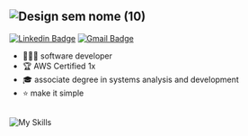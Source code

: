
![Design sem nome (10)](https://github.com/user-attachments/assets/ca616f16-f00f-42fb-aa19-5bdc0c106a80)
---


[![Linkedin Badge](https://img.shields.io/badge/-LinkedIn-4e7cb2?style=flat-square&logo=Linkedin&logoColor=white&link=https://www.linkedin.com/in/giovana--siqueira/)](https://www.linkedin.com/in/giovana--siqueira/)
[![Gmail Badge](https://img.shields.io/badge/-Gmail-4e7cb2?style=flat-square&logo=Gmail&logoColor=white&link=mailto:siqueira.giiovana@gmail.com)](mailto:siqueira.giiovana@gmail.com)

- 👩🏻‍💻 software developer
- 🏆 AWS Certified 1x
- 🎓 associate degree in systems analysis and development
- ⭐ make it simple
##
![My Skills](https://skillicons.dev/icons?i=py,java,spring,js,react,angular,mysql,aws,docker,git)
